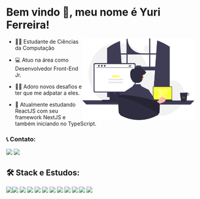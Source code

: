 # Bem vindo 👋, meu nome é **Yuri Ferreira**!

<img src="assets/undraw_programming_re_kg9v.svg" min-width="300px" max-width="300px" width="300px" align="right" alt="programming ilustration">

- 👨‍🎓 Estudante de Ciências da Computação

- 💻 Atuo na área como Desenvolvedor Front-End Jr.

- 🧗‍♂️ Adoro novos desafios e ter que me adpatar a eles.

- 📘 Atualmente estudando ReactJS com seu framework NextJS e também iniciando no TypeScript.

### 📞 Contato:

[<img src="https://img.shields.io/badge/-Instagram-fff95c?style=for-the-badge&logo=Instagram&logoColor=242424&link=https://www.instagram.com/yuri.hmello"/>](https://www.instagram.com/yuri.hmello/)
[ <img src="https://img.shields.io/badge/-Linkedin-fff95c?style=for-the-badge&logo=Linkedin&logoColor=242424&link=https://www.linkedin.com/in/yuri-homen-de-mello-ferreira-b04232191"/>](https://www.linkedin.com/in/yuri-homen-de-mello-ferreira-b04232191/)

## 🛠️ Stack e Estudos:

<img src="https://cdn.jsdelivr.net/gh/devicons/devicon/icons/html5/html5-plain.svg" width="50"/><img src="https://cdn.jsdelivr.net/gh/devicons/devicon/icons/css3/css3-plain.svg" width="50"/>
<img src="https://cdn.jsdelivr.net/gh/devicons/devicon/icons/javascript/javascript-plain.svg" width="50"/>
<img src="https://cdn.jsdelivr.net/gh/devicons/devicon/icons/typescript/typescript-plain.svg" width="50"/>
<img src="https://cdn.jsdelivr.net/gh/devicons/devicon/icons/react/react-original.svg" width="50"/>
<img src="https://cdn.jsdelivr.net/gh/devicons/devicon/icons/nextjs/nextjs-original-wordmark.svg" width="50"/>
<img src="https://cdn.jsdelivr.net/gh/devicons/devicon/icons/tailwindcss/tailwindcss-plain.svg" width="50"/>
<img src="https://cdn.jsdelivr.net/gh/devicons/devicon/icons/graphql/graphql-plain.svg" width="50"/>
<img src="https://cdn.jsdelivr.net/gh/devicons/devicon/icons/wordpress/wordpress-plain.svg" width="50"/>
<img src="https://cdn.jsdelivr.net/gh/devicons/devicon/icons/php/php-plain.svg" width="50"/>
<img src="https://cdn.jsdelivr.net/gh/devicons/devicon/icons/mysql/mysql-plain.svg" width="50"/>
<img src="https://cdn.jsdelivr.net/gh/devicons/devicon/icons/sass/sass-original.svg" width="50"/>

